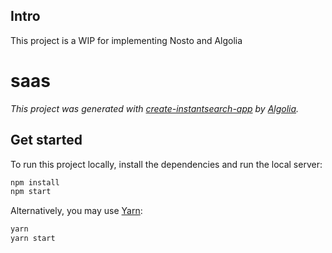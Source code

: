 ## Intro
This project is a WIP for implementing Nosto and Algolia


# saas

_This project was generated with [create-instantsearch-app](https://github.com/algolia/create-instantsearch-app) by [Algolia](https://algolia.com)._


## Get started

To run this project locally, install the dependencies and run the local server:

```sh
npm install
npm start
```

Alternatively, you may use [Yarn](https://http://yarnpkg.com/):

```sh
yarn
yarn start
```
